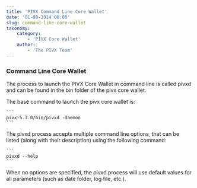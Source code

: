 ```yaml
---
title: 'PIVX Command Line Core Wallet'
date: '01-08-2014 00:00'
slug: command-line-core-wallet
taxonomy:
    category:
        - 'PIVX Core Wallet'
    author:
        - 'The PIVX Team'
---
```


### Command Line Core Wallet

The process to launch the PIVX Core Wallet in command line is called pivxd and can be found in the bin folder of the pivx core wallet.

The base command to launch the pivx core wallet is:

	```
	pivx-5.3.0/bin/pivxd -daemon
	```

The pivxd process accepts multiple command line options, that can be listed (along with their description) using the following command:

	```
	pivxd --help
	```

When no options are specified, the pivxd process will use default values for all parameters (such as date folder, log file, etc.).





